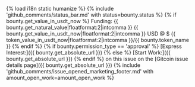 {% load i18n static humanize %}
{% include 'github_comments/status_bar.md' with status=bounty.status %}
{% if bounty.get_value_in_usdt_now %}
Funding: {{ bounty.get_natural_value|floatformat:2|intcomma }}  {{ bounty.get_value_in_usdt_now|floatformat:2|intcomma }} USD @ $ {{ token_value_in_usdt_now|floatformat:2|intcomma }}/{{ bounty.token_name }}
{% endif %}
{% if bounty.permission_type == 'approval' %} 
[Express Interest:]({{ bounty.get_absolute_url }})
{% else %}
[Start Work:]({{ bounty.get_absolute_url }})
{% endif %} on this issue on the [Gitcoin issue details page]({{ bounty.get_absolute_url }})
{% include 'github_comments/issue_opened_marketing_footer.md' with amount_open_work=amount_open_work %}
